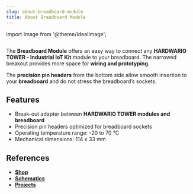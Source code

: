 ```yaml
---
slug: about-breadboard-module
title: About Breadboard Module
---
```

import Image from '@theme/IdealImage';

<div class="container">
  <div class="row">
    <div class="col col--4">
      <div><Image img={require('./1-wire-module.png')} /></div>
    </div>
    <div class="col col--6">
      <p>
        The <b>Breadboard Module</b> offers an easy way to connect any <b>HARDWARIO TOWER - Industrial IoT Kit</b> module to your breadboard. The narrowed breakout provides more space for <b>wiring and prototyping</b>.
      </p>
      <p>
        The <b>precision pin headers</b> from the bottom side allow smooth insertion to your <b>breadboard</b> and do not stress the breadboard’s sockets.
      </p>
    </div>
  </div>
</div>

## Features
- Break-out adapter between **HARDWARIO TOWER modules and breadboard**
- Precision pin headers optimized for breadboard sockets
- Operating temperature range: -20 to 70 °C
- Mechanical dimensions: 114 x 33 mm

## References
- [**Shop**](https://shop.hardwario.com/breadboard-module/)
- [**Schematics**](https://github.com/hardwario/bc-hardware/tree/master/out/bc-module-breadboard)
- [**Projects**](https://www.hackster.io/hardwario/projects?part_id=73867)
